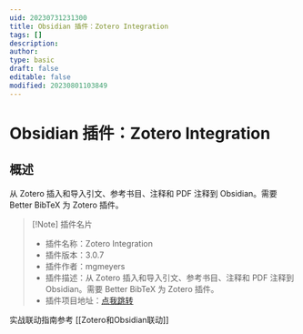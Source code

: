 ```yaml
---
uid: 20230731231300
title: Obsidian 插件：Zotero Integration
tags: []
description: 
author: 
type: basic
draft: false
editable: false
modified: 20230801103849
---
```


# Obsidian 插件：Zotero Integration

## 概述

从 Zotero 插入和导入引文、参考书目、注释和 PDF 注释到 Obsidian。需要 Better BibTeX 为 Zotero 插件。

> [!Note] 插件名片
> - 插件名称：Zotero Integration
> - 插件版本：3.0.7
> - 插件作者：mgmeyers
> - 插件描述：从 Zotero 插入和导入引文、参考书目、注释和 PDF 注释到 Obsidian。需要 Better BibTeX 为 Zotero 插件。
> - 插件项目地址：[点我跳转](https://github.com/mgmeyers/obsidian-zotero-integration)

实战联动指南参考 [[Zotero和Obsidian联动]]